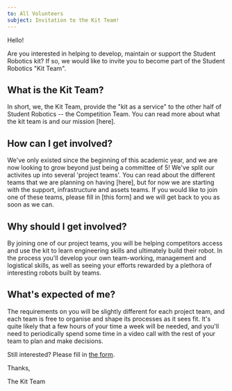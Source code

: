```yaml
---
to: All Volunteers
subject: Invitation to the Kit Team!
---
```


Hello!

Are you interested in helping to develop, maintain or support the Student Robotics kit?  If so, we would like to invite you to become part of the Student Robotics "Kit Team".

## What is the Kit Team?

In short, we, the Kit Team, provide the "kit as a service" to the other half of Student Robotics -- the Competition Team.  You can read more about what the kit team is and our mission [here].

## How can I get involved?

We've only existed since the beginning of this academic year, and we are now looking to grow beyond just being a committee of 5!  We've split our activites up into several 'project teams'.  You can read about the different teams that we are planning on having [here], but for now we are starting with the support, infrastructure and assets teams.  If you would like to join one of these teams, please fill in [this form] and we will get back to you as soon as we can.

## Why should I get involved?

By joining one of our project teams, you will be helping competitors access and use the kit to learn engineering skills and ultimately build their robot. In the process you'll develop your own team-working, management and logistical skills, as well as seeing your efforts rewarded by a plethora of interesting robots built by teams.

## What's expected of me?

The requirements on you will be slightly different for each project team, and each team is free to organise and shape its processes as it sees fit.  It's quite likely that a few hours of your time a week will be needed, and you'll need to periodically spend some time in a video call with the rest of your team to plan and make decisions.

Still interested?  Please fill in [the form](https://forms.gle/QGX7ZBCEbxoiiL9e9).

Thanks,

The Kit Team
